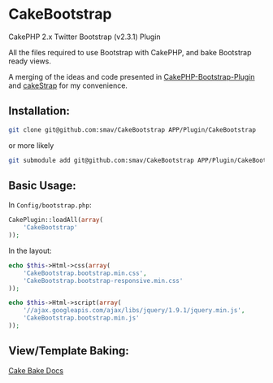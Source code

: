 CakeBootstrap
=============

CakePHP 2.x Twitter Bootstrap (v2.3.1) Plugin

All the files required to use Bootstrap with CakePHP, and bake Bootstrap
ready views.

A merging of the ideas and code presented in
[CakePHP-Bootstrap-Plugin](https://github.com/chronon/CakePHP-Bootstrap-Plugin)
and [cakeStrap](https://github.com/Rhym/cakeStrap) for my convenience.

Installation:
-------------

```sh
git clone git@github.com:smav/CakeBootstrap APP/Plugin/CakeBootstrap
```
or more likely
```sh
git submodule add git@github.com:smav/CakeBootstrap APP/Plugin/CakeBootstrap
```

Basic Usage:
-----

In `Config/bootstrap.php`:

```php
CakePlugin::loadAll(array(
	'CakeBootstrap'
));
```

In the layout:

```php
echo $this->Html->css(array(
	'CakeBootstrap.bootstrap.min.css',
	'CakeBootstrap.bootstrap-responsive.min.css'
));
```

```php
echo $this->Html->script(array(
	'//ajax.googleapis.com/ajax/libs/jquery/1.9.1/jquery.min.js',
	'CakeBootstrap.bootstrap.min.js'
));
```

View/Template Baking:
-----

[Cake Bake
Docs](http://book.cakephp.org/2.0/en/console-and-shells/code-generation-with-bake.html)


